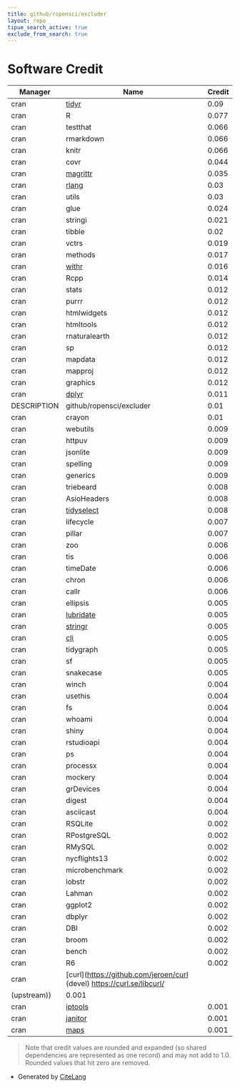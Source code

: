 ```yaml
---
title: github/ropensci/excluder
layout: repo
tipue_search_active: true
exclude_from_search: true
---
```

# Software Credit

|Manager|Name|Credit|
|-------|----|------|
|cran|[tidyr](https://tidyr.tidyverse.org)|0.09|
|cran|R|0.077|
|cran|testthat|0.066|
|cran|rmarkdown|0.066|
|cran|knitr|0.066|
|cran|covr|0.044|
|cran|[magrittr](https://magrittr.tidyverse.org)|0.035|
|cran|[rlang](https://rlang.r-lib.org)|0.03|
|cran|utils|0.03|
|cran|glue|0.024|
|cran|stringi|0.021|
|cran|tibble|0.02|
|cran|vctrs|0.019|
|cran|methods|0.017|
|cran|[withr](https://withr.r-lib.org)|0.016|
|cran|Rcpp|0.014|
|cran|stats|0.012|
|cran|purrr|0.012|
|cran|htmlwidgets|0.012|
|cran|htmltools|0.012|
|cran|rnaturalearth|0.012|
|cran|sp|0.012|
|cran|mapdata|0.012|
|cran|mapproj|0.012|
|cran|graphics|0.012|
|cran|[dplyr](https://dplyr.tidyverse.org)|0.011|
|DESCRIPTION|github/ropensci/excluder|0.01|
|cran|crayon|0.01|
|cran|webutils|0.009|
|cran|httpuv|0.009|
|cran|jsonlite|0.009|
|cran|spelling|0.009|
|cran|generics|0.009|
|cran|triebeard|0.008|
|cran|AsioHeaders|0.008|
|cran|[tidyselect](https://tidyselect.r-lib.org)|0.008|
|cran|lifecycle|0.007|
|cran|pillar|0.007|
|cran|zoo|0.006|
|cran|tis|0.006|
|cran|timeDate|0.006|
|cran|chron|0.006|
|cran|callr|0.006|
|cran|ellipsis|0.005|
|cran|[lubridate](https://lubridate.tidyverse.org)|0.005|
|cran|[stringr](http://stringr.tidyverse.org)|0.005|
|cran|[cli](https://cli.r-lib.org)|0.005|
|cran|tidygraph|0.005|
|cran|sf|0.005|
|cran|snakecase|0.005|
|cran|winch|0.004|
|cran|usethis|0.004|
|cran|fs|0.004|
|cran|whoami|0.004|
|cran|shiny|0.004|
|cran|rstudioapi|0.004|
|cran|ps|0.004|
|cran|processx|0.004|
|cran|mockery|0.004|
|cran|grDevices|0.004|
|cran|digest|0.004|
|cran|asciicast|0.004|
|cran|RSQLite|0.002|
|cran|RPostgreSQL|0.002|
|cran|RMySQL|0.002|
|cran|nycflights13|0.002|
|cran|microbenchmark|0.002|
|cran|lobstr|0.002|
|cran|Lahman|0.002|
|cran|ggplot2|0.002|
|cran|dbplyr|0.002|
|cran|DBI|0.002|
|cran|broom|0.002|
|cran|bench|0.002|
|cran|R6|0.002|
|cran|[curl](https://github.com/jeroen/curl (devel) https://curl.se/libcurl/
(upstream))|0.001|
|cran|[iptools](https://github.com/hrbrmstr/iptools)|0.001|
|cran|[janitor](https://github.com/sfirke/janitor)|0.001|
|cran|[maps](NA)|0.001|


> Note that credit values are rounded and expanded (so shared dependencies are represented as one record) and may not add to 1.0. Rounded values that hit zero are removed.


- Generated by [CiteLang](https://github.com/vsoch/citelang)
